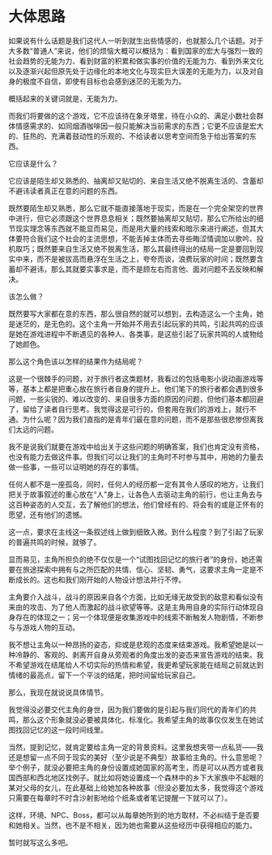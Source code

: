 # 大体思路

如果说有什么话题是我们这代人一听到就生出些情感的，也就那么几个话题。对于大多数“普通人”来说，他们的烦恼大概可以概括为：看到国家的宏大与强烈一致的社会趋势的无能为力、看到财富的积累和做实事的价值的无能为力、看到外来文化以及逐渐兴起但原先处于边缘化的本地文化与现实巨大误差的无能为力，以及对自身的极度不自信，即使有目标也会感到迷茫的无能为力。

概括起来的关键词就是，无能为力。

而我们将要做的这个游戏，它不应该待在象牙塔里，待在小众的、满足小数社会群体情感需求的、如同烟酒咖啡因一般只能解决当前需求的东西；它更不应该是宏大的、狂热的、充满着鼓动性的乐观的、不给读者以思考空间而急于给出答案的东西。

它应该是什么？

它应该是陌生却又熟悉的、抽离却又贴切的、来自生活又绝不脱离生活的、含蓄却不避讳读者真正在意的问题的东西。

既然要陌生却又熟悉，那么它就不能直接落地于现实，而是在一个完全架空的世界中进行，但它必须跟这个世界息息相关；既然要抽离却又贴切，那么它所给出的细节现实理念等东西就不能显而易见，而是用大量的线索和暗示来进行阐述，但其大体要符合我们这个社会的主流思想，不能丢掉主体而去寻些晦涩情调加以歌吟、投机取巧；既然要来自生活又绝不脱离生活，那么其最终得出的结局一定是要回到现实中来，而不是被拔高而悬浮在生活之上，夸夸而谈，浪费玩家的时间；既然要含蓄却不避讳，那么其就要实事求是，而不是顾左右而言他、面对问题不去反映和解决。

该怎么做？

既然要写大家都在意的东西，那么很自然的就可以想到，去构造这么一个主角，她是迷茫的，是无色的。这个主角一开始并不用去引起玩家的共鸣，引起共鸣的应该是她在游戏进程中不断遇见的各种人、各类事，是这些引起了玩家共鸣的人或物给了她颜色。

那么这个角色该以怎样的结果作为结局呢？

这是一个很棘手的问题，对于旅行者这类题材，我看过的包括电影小说动画游戏等等，基本上都是把重心放在旅行者自身的提升上。他们笔下的旅行者都会遇到很多问题，一些尖锐的、难以改变的、来自很多方面的原因的问题，但他们基本都回避了，留给了读者自行思考。我觉得这是可行的，但套用在我们的游戏上，就行不通。为什么呢？因为我们直指的是青年们最在意的问题，而不是那些很悲惨但离我们太远的问题。

我不是说我们就要在游戏中给出关于这些问题的明确答案，我们也肯定没有资格，也没有能力去做这件事。但我们可以让我们的主角时不时参与其中，用她的力量去做一些事，一些可以证明她的存在的事情。

任何人都不是一座孤岛，同时，任何人的经历都一定有其令人感叹的地方，让我们把关于故事叙述的重心放在“人”身上，让各色人去驱动主角的前行，也让主角去与这百种姿态的人交互，去了解他们的想法，他们曾经有的、将会有的或是正怀有的愿望，还有他们的遗憾。

这一点，要求在主线这一条叙述线上做到细致入微。到什么程度？到了引起了玩家的普遍共鸣的时候，就够了。

显而易见，主角所担负的绝不仅仅是一个“试图找回记忆的旅行者”的身份，她还需要在旅途探索中拥有与之所匹配的共情、信心、坚韧、勇气，这要求主角一定是不断成长的。这也和我们刚开始的人物设计想法并行不悖。

主角要介入战斗，战斗的原因来自各个方面，比如无缘无故受到的敌意和看似没有来由的攻击、为了他人而激起的战斗欲望等等。这是主角用自身的实际行动体现自身存在的体现之一；另一个体现便是收集游戏中的线索不断触发人物剧情，不断参与与游戏人物的互动。

我不想让主角以一种昂扬的姿态，抑或是悲观的态度来结束游戏。我希望她是以一种冷静的、客观的、剥离开自身从旁观者的角度出发的姿态来宣告游戏的结束。我不希望游戏在结尾给人不切实际的热情和希望，我更希望玩家能在结局之前就达到情绪的最高点，留下一个平淡的结尾，把时间留给玩家自己。

 

那么，我现在就说说具体情节。

我觉得没必要交代主角的身世，因为我们要做的是引起与我们同代的青年们的共鸣，那么这个形象就没必要被具体化、标准化。我希望主角的故事仅仅发生在她试图找回记忆的这一段时间线里。

当然，提到记忆，就肯定要给主角一定的背景资料。这里我想夹带一点私货——我还是想留一点不同于现实的美好（至少说是不典型）故事给主角的。什么意思呢？举个例子，就没必要把主角的身份设置成她国家的高考生，而是可以从西方或者我国西部和西北地区找例子。就比如将她设置成一个森林中的乡下大家族中不起眼的某对父母的女儿，在此基础上给她加各种故事（但没必要加太多，我觉得这个游戏只需要在每章时不时含沙射影地给个纸条或者笔记提醒一下就可以了）。

这样，环境、NPC、Boss，都可以从每章她所到的地方取材，不必纠结于是否要和她相关。当然，也不是不相关，因为她也需要从这些经历中获得相应的能力。

暂时就写这么多吧。